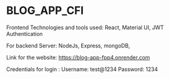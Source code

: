 # BLOG_APP_CFI

Frontend Technologies and tools used:
React, Material UI, JWT Authentication

For backend Server:
NodeJs, Express, mongoDB,

Link for the website:
https://blog-app-fpp4.onrender.com

Credentials for login :
Username: test@1234 Password: 1234
